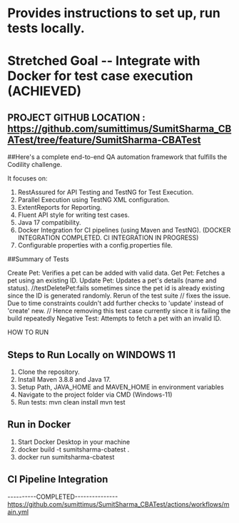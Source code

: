 # Provides instructions to set up, run tests locally.
# Stretched Goal -- Integrate with Docker for test case execution (ACHIEVED)

## PROJECT GITHUB LOCATION : https://github.com/sumittimus/SumitSharma_CBATest/tree/feature/SumitSharma-CBATest

##Here's a complete end-to-end QA automation framework that fulfills the Codility challenge. 

It focuses on:
1.	RestAssured for API Testing and TestNG for Test Execution.
2.	Parallel Execution using TestNG XML configuration.
3.	ExtentReports for Reporting.
4.	Fluent API style for writing test cases.
5.	Java 17 compatibility.
6.	Docker Integration for CI pipelines (using Maven and TestNG). (DOCKER INTEGRATION COMPLETED. CI INTEGRATION IN PROGRESS)
7.	Configurable properties with a config.properties file.


##Summary of Tests

Create Pet: Verifies a pet can be added with valid data.
Get Pet: Fetches a pet using an existing ID.
Update Pet: Updates a pet's details (name and status).
//testDeletePet:fails sometimes since the pet id is already existing since the ID is generated randomly. Rerun of the test suite
// fixes the issue. Due to time constraints couldn't add further checks to 'update' instead of 'create' new.
// Hence removing this test case currently since it is failing the build repeatedly
Negative Test: Attempts to fetch a pet with an invalid ID.

HOW TO RUN 

## Steps to Run Locally on WINDOWS 11
1. Clone the repository.
2. Install Maven 3.8.8 and Java 17.
3. Setup Path, JAVA_HOME and MAVEN_HOME in environment variables
4. Navigate to the project folder via CMD (Windows-11)
5. Run tests:
mvn clean install
mvn test

## Run in Docker
1. Start Docker Desktop in your machine
2. docker build -t sumitsharma-cbatest .
3. docker run sumitsharma-cbatest

## CI Pipeline Integration
----------COMPLETED---------------
https://github.com/sumittimus/SumitSharma_CBATest/actions/workflows/main.yml

